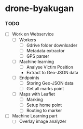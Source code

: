 # drone-byakugan



### TODO
- [ ] Work on Webservice
    - [ ] Workers
        - [ ] Gdrive folder downloader
        - [ ] Metadata extractor
        - [ ] GPS parser
    - [ ] Machine learning
        - [ ] Analyse Victim Position
        - Extract to Geo-JSON data
    - [ ] Endpoints
        - [ ] Storing Geo-JSON data
        - [ ] Get all marks point
    - [ ] Maps with Leaflet
        - [ ] Marking
        - [ ] Setup home point
        - [ ] Routing to marker

- [ ] Machine Learning part
    - [ ] Overlay image analyzer
